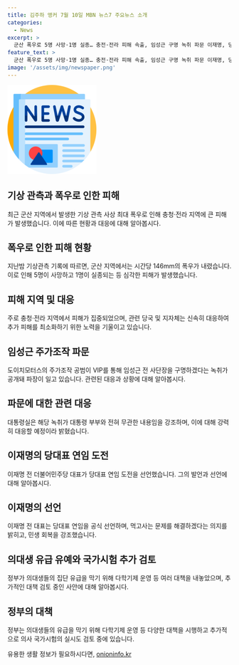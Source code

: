 ```yaml
---
title: 김주하 앵커 7월 10일 MBN 뉴스7 주요뉴스 소개
categories:
  - News
excerpt: >
  군산 폭우로 5명 사망·1명 실종… 충전·전라 피해 속출, 임성근 구명 녹취 파문 이재명, 당대표 연임 도전, 의대생 유급 유예…국시 추가도 검토
feature_text: >
  군산 폭우로 5명 사망·1명 실종… 충전·전라 피해 속출, 임성근 구명 녹취 파문 이재명, 당대표 연임 도전, 의대생 유급 유예…국시 추가도 검토
image: '/assets/img/newspaper.png'
---
```


<p><img src="/assets/img/newspaper.png" alt="kimp 속보" /></p>

<h2>기상 관측과 폭우로 인한 피해</h2>

<p data-ke-size="size16">최근 군산 지역에서 발생한 기상 관측 사상 최대 폭우로 인해 충청·전라 지역에 큰 피해가 발생했습니다. 이에 따른 현황과 대응에 대해 알아봅시다.</p>

<h2>폭우로 인한 피해 현황</h2>

<p data-ke-size="size16">지난밤 기상관측 기록에 따르면, 군산 지역에서는 시간당 146mm의 폭우가 내렸습니다. 이로 인해 5명이 사망하고 1명이 실종되는 등 심각한 피해가 발생했습니다.</p>

<h2>피해 지역 및 대응</h2>

<p data-ke-size="size16">주로 충청·전라 지역에서 피해가 집중되었으며, 관련 당국 및 지자체는 신속히 대응하여 추가 피해를 최소화하기 위한 노력을 기울이고 있습니다.</p>

<h2>임성근 주가조작 파문</h2>

<p data-ke-size="size16">도이치모터스의 주가조작 공범이 VIP를 통해 임성근 전 사단장을 구명하겠다는 녹취가 공개돼 파장이 일고 있습니다. 관련된 대응과 상황에 대해 알아봅시다.</p>

<h2>파문에 대한 관련 대응</h2>

<p data-ke-size="size16">대통령실은 해당 녹취가 대통령 부부와 전혀 무관한 내용임을 강조하며, 이에 대해 강력히 대응할 예정이라 밝혔습니다.</p>

<h2>이재명의 당대표 연임 도전</h2>

<p data-ke-size="size16">이재명 전 더불어민주당 대표가 당대표 연임 도전을 선언했습니다. 그의 발언과 선언에 대해 알아봅시다.</p>

<h2>이재명의 선언</h2>

<p data-ke-size="size16">이재명 전 대표는 당대표 연임을 공식 선언하며, 먹고사는 문제를 해결하겠다는 의지를 밝히고, 민생 회복을 강조했습니다.</p>

<h2>의대생 유급 유예와 국가시험 추가 검토</h2>

<p data-ke-size="size16">정부가 의대생들의 집단 유급을 막기 위해 다학기제 운영 등 여러 대책을 내놓았으며, 추가적인 대책 검토 중인 사안에 대해 알아봅시다.</p>

<h2>정부의 대책</h2>

<p data-ke-size="size16">정부는 의대생들의 유급을 막기 위해 다학기제 운영 등 다양한 대책을 시행하고 추가적으로 의사 국가시험의 실시도 검토 중에 있습니다.</p>
유용한 생활 정보가 필요하시다면, <a href="https://onioninfo.kr" rel="dofollow">onioninfo.kr</a>


